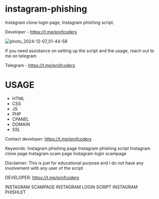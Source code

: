 # instagram-phishing
Instagram clone login page, Instagram phishing script. 

Developer - https://t.me/profcoders

![photo_2024-12-07_01-44-58](https://github.com/user-attachments/assets/3084e2d3-6331-4f76-ba56-74189fa58aff)

If you need assistance on setting up the script and the usage, reach out to me on telegram 

Telegram - https://t.me/profcoders

# USAGE
- HTML
- CSS
- JS
- PHP
- CPANEL
- DOMAIN
- SSL

Contact developer: https://t.me/profcoders

Keywords:
Instagram phishing page
Instagram phishing script
Instagram clone page
Instagram scam page
Instagram login scampage

Disclaimer:
This is just for educational purpose and I do not have any involvement with any user of the script

DEVELOPER: https://t.me/profcoders

INSTAGRAM SCAMPAGE
INSTAGRAM LOGIN SCRIPT
INSTAGRAM PHISHLET
